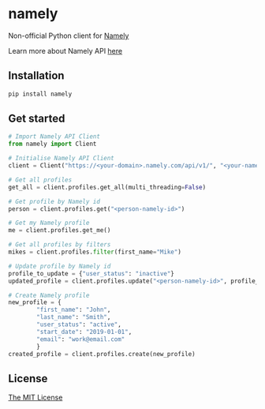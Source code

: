 # namely

Non-official Python client for [Namely](https://www.namely.com)

Learn more about Namely API [here](https://developers.namely.com/1.0/getting-started/introduction)

## Installation

```bash
pip install namely
```

## Get started

```python
# Import Namely API Client
from namely import Client

# Initialise Namely API Client
client = Client("https://<your-domain>.namely.com/api/v1/", "<your-namely-api-token>")

# Get all profiles
get_all = client.profiles.get_all(multi_threading=False)

# Get profile by Namely id
person = client.profiles.get("<person-namely-id>")

# Get my Namely profile
me = client.profiles.get_me()

# Get all profiles by filters
mikes = client.profiles.filter(first_name="Mike")

# Update profile by Namely id
profile_to_update = {"user_status": "inactive"}
updated_profile = client.profiles.update("<person-namely-id>", profile_to_update)

# Create Namely profile
new_profile = {
        "first_name": "John",
        "last_name": "Smith",
        "user_status": "active",
        "start_date": "2019-01-01",
        "email": "work@email.com"
        }
created_profile = client.profiles.create(new_profile)

```

## License
[The MIT License](/LICENSE)
